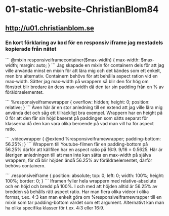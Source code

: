 # 01-static-website-ChristianBlom84
## http://u01.christianblom.se

### En kort förklaring av kod för en responsiv iframe jag mestadels kopierade från nätet
´´´
@mixin responsiveiframecontainer($max-width) {
    max-width: $max-width;
    margin: auto;
}
´´´
Jag skapade en mixin för containern dels för att jag ville använda minst en mixin för att lära mig och det kändes som ett enkelt, men bra alternativ. Containern behövs för att behålla aspect ration vid en max-width. Sätter jag max-width på wrappern så blir den för hög om fönstret blir bredare än dess max-width då den tar sin padding från en % av föräldraelementet.

´´´
%responsiveiframewrapper {
    overflow: hidden;
    height: 0;
    position: relative;
}
´´´
Även här är en stor anledning till en extend att jag ville lära mig använda det och såg ett tillräckligt bra exempel. Wrappern har en height på 0 för att den får sin höjd baserat på paddingen som sätts separat för klasserna då den kan vara olika beroende på vad man vill ha för aspect ratio.

´´´
.videowrapper {
    @extend %responsiveiframewrapper;
    padding-bottom: 56.25%;
}
´´´
Wrappern till Youtube-filmen får en padding-bottom på 56.25% därför att källfilen har en aspect ratio på 16:9. 9/16 = 0.5625. Här är återigen anledningen till att man inte kan sätta en max-width på själva wrappern, för då blir höjden ändå 56.25% av föräldraelementet, därför behövs containern.

´´´
.responsiveiframe {
    position: absolute;
    top: 0;
    left: 0;
    width: 100%;
    height: 100%;
    border: 0;
}
´´´
Iframen fyller hela wrappern med relative-absolute och en höjd och bredd på 100%. I och med att höjden alltid är 56.25% av bredden så behålls rätt aspect ratio. Har man flera olika videor i olika format, t.ex. 4:3 kan man enkelt göra om %responsiveiframewrapper till en mixin som tar padding-bottom värdet som ett argument. Alternativt kan man ha olika specifika klasser för t.ex. 4:3 eller 16:9.